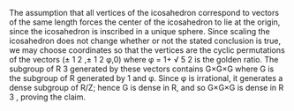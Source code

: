  The assumption that all vertices of the icosahedron correspond to vectors of the same length forces the center
of the icosahedron to lie at the origin, since the icosahedron is inscribed in a unique sphere. Since scaling
the icosahedron does not change whether or not the
stated conclusion is true, we may choose coordinates so
that the vertices are the cyclic permutations of the vectors (±
1
2
,±
1
2
φ,0) where φ =
1+
√
5
2
is the golden ratio.
The subgroup of R
3 generated by these vectors contains
G×G×G where G is the subgroup of R generated by
1 and φ. Since φ is irrational, it generates a dense subgroup of R/Z; hence G is dense in R, and so G×G×G
is dense in R
3
, proving the claim.